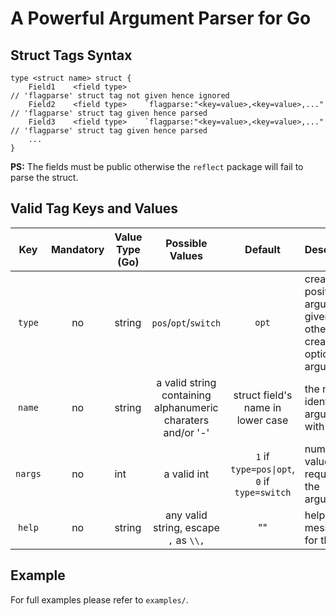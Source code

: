 # A Powerful Argument Parser for Go

## Struct Tags Syntax
```
type <struct name> struct {
    Field1    <field type>                                               // 'flagparse' struct tag not given hence ignored
    Field2    <field type>    `flagparse:"<key=value>,<key=value>,..."   // 'flagparse' struct tag given hence parsed
    Field3    <field type>    `flagparse:"<key=value>,<key=value>,..."   // 'flagparse' struct tag given hence parsed
    ...
}
```
**PS:** The fields must be public otherwise the `reflect` package will fail to parse the struct.

## Valid Tag Keys and Values

| Key | Mandatory | Value Type (Go) | Possible Values | Default | Description |
| :---: | :---: | --- | :---: | :---: | :--- |
| `type` | no | string | `pos`/`opt`/`switch` | `opt` | create a positional argument if given otherwise create an optional argument |
| `name` | no | string | a valid string containing alphanumeric charaters and/or '-' | struct field's name in lower case | the name to identify the argument with |
| `nargs` | no | int | a valid int | `1` if `type=pos\|opt`, `0` if `type=switch` | number of values required by the argument |
| `help` | no | string | any valid string, escape `,` as `\\,`  | "" | help message for the user |

## Example

For full examples please refer to `examples/`.
